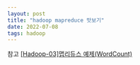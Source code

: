 ```yaml
---
layout: post
title: "hadoop mapreduce 맛보기"
date: 2022-07-08
tags: hadoop
---
```



참고
[[Hadoop-03]맵리듀스 예제(WordCount)](https://kamang-it.tistory.com/65)